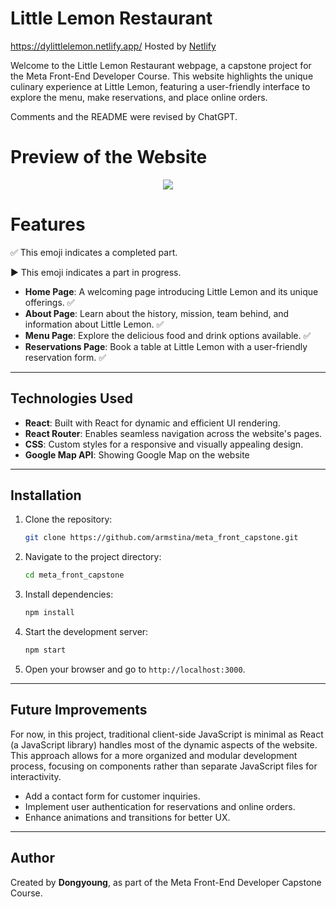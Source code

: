 # Little Lemon Restaurant
https://dylittlelemon.netlify.app/ Hosted by [Netlify](https://www.netlify.com/)

Welcome to the Little Lemon Restaurant webpage, a capstone project for the Meta Front-End Developer Course. This website highlights the unique culinary experience at Little Lemon, featuring a user-friendly interface to explore the menu, make reservations, and place online orders.

Comments and the README were revised by ChatGPT.

# Preview of the Website
<p style="text-align:center">
   <img src="https://private-user-images.githubusercontent.com/113062069/415944178-2b226d21-0460-4c24-a61d-a2542c3972b0.png?jwt=eyJhbGciOiJIUzI1NiIsInR5cCI6IkpXVCJ9.eyJpc3MiOiJnaXRodWIuY29tIiwiYXVkIjoicmF3LmdpdGh1YnVzZXJjb250ZW50LmNvbSIsImtleSI6ImtleTUiLCJleHAiOjE3NDAyNjg0NTUsIm5iZiI6MTc0MDI2ODE1NSwicGF0aCI6Ii8xMTMwNjIwNjkvNDE1OTQ0MTc4LTJiMjI2ZDIxLTA0NjAtNGMyNC1hNjFkLWEyNTQyYzM5NzJiMC5wbmc_WC1BbXotQWxnb3JpdGhtPUFXUzQtSE1BQy1TSEEyNTYmWC1BbXotQ3JlZGVudGlhbD1BS0lBVkNPRFlMU0E1M1BRSzRaQSUyRjIwMjUwMjIyJTJGdXMtZWFzdC0xJTJGczMlMkZhd3M0X3JlcXVlc3QmWC1BbXotRGF0ZT0yMDI1MDIyMlQyMzQ5MTVaJlgtQW16LUV4cGlyZXM9MzAwJlgtQW16LVNpZ25hdHVyZT02NGMyZjY4YzlmNTgzMGY0YTdjMzA4MTc4OTJkZGIyN2NmZTZiY2QxMjg3OTY3Y2U3M2U3ZmRhNjQ1NDhjOTNlJlgtQW16LVNpZ25lZEhlYWRlcnM9aG9zdCJ9.sFI5G9eR3UmP1dC2pO5VxltaTC2ApUlfo-F5PdTlUsk">
</p>

# Features

✅ This emoji indicates a completed part.

▶️ This emoji indicates a part in progress.

- **Home Page**: A welcoming page introducing Little Lemon and its unique offerings. ✅
- **About Page**: Learn about the history, mission, team behind, and information about Little Lemon. ✅
- **Menu Page**: Explore the delicious food and drink options available. ✅
- **Reservations Page**: Book a table at Little Lemon with a user-friendly reservation form. ✅

---

## Technologies Used

- **React**: Built with React for dynamic and efficient UI rendering.
- **React Router**: Enables seamless navigation across the website's pages.
- **CSS**: Custom styles for a responsive and visually appealing design.
- **Google Map API**: Showing Google Map on the website

---

## Installation

1. Clone the repository:
   ```bash
   git clone https://github.com/armstina/meta_front_capstone.git
   ```
2. Navigate to the project directory:
   ```bash
   cd meta_front_capstone
   ```
3. Install dependencies:
   ```bash
   npm install
   ```
4. Start the development server:
   ```bash
   npm start
   ```
5. Open your browser and go to `http://localhost:3000`.

---

## Future Improvements
For now, in this project, traditional client-side JavaScript is minimal as React (a JavaScript library) handles most of the dynamic aspects of the website. This approach allows for a more organized and modular development process, focusing on components rather than separate JavaScript files for interactivity.

- Add a contact form for customer inquiries.
- Implement user authentication for reservations and online orders.
- Enhance animations and transitions for better UX.

---

## Author

Created by **Dongyoung**, as part of the Meta Front-End Developer Capstone Course.
